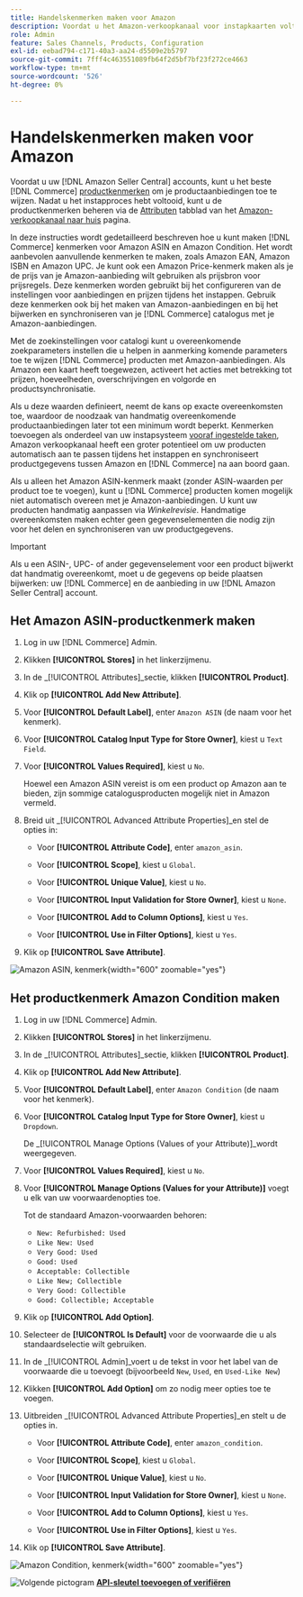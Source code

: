 ```yaml
---
title: Handelskenmerken maken voor Amazon
description: Voordat u het Amazon-verkoopkanaal voor instapkaarten voltooit, moet u controleren of u over de vereiste [!UICONTROL Commerce] productkenmerken.
role: Admin
feature: Sales Channels, Products, Configuration
exl-id: eebad794-c171-40a3-aa24-d5509e2b5797
source-git-commit: 7fff4c463551089fb64f2d5bf7bf23f272ce4663
workflow-type: tm+mt
source-wordcount: '526'
ht-degree: 0%

---
```


# Handelskenmerken maken voor Amazon

Voordat u uw [!DNL Amazon Seller Central] accounts, kunt u het beste [!DNL Commerce] [productkenmerken](https://experienceleague.adobe.com/docs/commerce-admin/catalog/product-attributes/product-attributes.html) om je productaanbiedingen toe te wijzen. Nadat u het instapproces hebt voltooid, kunt u de productkenmerken beheren via de [Attributen](./managing-attributes.md) tabblad van het [Amazon-verkoopkanaal naar huis](./amazon-sales-channel-home.md) pagina.

In deze instructies wordt gedetailleerd beschreven hoe u kunt maken [!DNL Commerce] kenmerken voor Amazon ASIN en Amazon Condition. Het wordt aanbevolen aanvullende kenmerken te maken, zoals Amazon EAN, Amazon ISBN en Amazon UPC. Je kunt ook een Amazon Price-kenmerk maken als je de prijs van je Amazon-aanbieding wilt gebruiken als prijsbron voor prijsregels. Deze kenmerken worden gebruikt bij het configureren van de instellingen voor aanbiedingen en prijzen tijdens het instappen. Gebruik deze kenmerken ook bij het maken van Amazon-aanbiedingen en bij het bijwerken en synchroniseren van je [!DNL Commerce] catalogus met je Amazon-aanbiedingen.

Met de zoekinstellingen voor catalogi kunt u overeenkomende zoekparameters instellen die u helpen in aanmerking komende parameters toe te wijzen [!DNL Commerce] producten met Amazon-aanbiedingen. Als Amazon een kaart heeft toegewezen, activeert het acties met betrekking tot prijzen, hoeveelheden, overschrijvingen en volgorde en productsynchronisatie.

Als u deze waarden definieert, neemt de kans op exacte overeenkomsten toe, waardoor de noodzaak van handmatig overeenkomende productaanbiedingen later tot een minimum wordt beperkt. Kenmerken toevoegen als onderdeel van uw instapsysteem [vooraf ingestelde taken](./amazon-pre-setup-tasks.md), Amazon verkoopkanaal heeft een groter potentieel om uw producten automatisch aan te passen tijdens het instappen en synchroniseert productgegevens tussen Amazon en [!DNL Commerce] na aan boord gaan.

Als u alleen het Amazon ASIN-kenmerk maakt (zonder ASIN-waarden per product toe te voegen), kunt u [!DNL Commerce] producten komen mogelijk niet automatisch overeen met je Amazon-aanbiedingen. U kunt uw producten handmatig aanpassen via _Winkelrevisie_. Handmatige overeenkomsten maken echter geen gegevenselementen die nodig zijn voor het delen en synchroniseren van uw productgegevens.

>[!IMPORTANT]
>
>Als u een ASIN-, UPC- of ander gegevenselement voor een product bijwerkt dat handmatig overeenkomt, moet u de gegevens op beide plaatsen bijwerken: uw [!DNL Commerce] en de aanbieding in uw [!DNL Amazon Seller Central] account.

## Het Amazon ASIN-productkenmerk maken

1. Log in uw [!DNL Commerce] Admin.

1. Klikken **[!UICONTROL Stores]** in het linkerzijmenu.

1. In de _[!UICONTROL Attributes]_sectie, klikken **[!UICONTROL Product]**.

1. Klik op **[!UICONTROL Add New Attribute]**.

1. Voor **[!UICONTROL Default Label]**, enter `Amazon ASIN` (de naam voor het kenmerk).

1. Voor **[!UICONTROL Catalog Input Type for Store Owner]**, kiest u `Text Field`.

1. Voor **[!UICONTROL Values Required]**, kiest u `No`.

   Hoewel een Amazon ASIN vereist is om een product op Amazon aan te bieden, zijn sommige catalogusproducten mogelijk niet in Amazon vermeld.

1. Breid uit _[!UICONTROL Advanced Attribute Properties]_en stel de opties in:

   - Voor **[!UICONTROL Attribute Code]**, enter `amazon_asin`.

   - Voor **[!UICONTROL Scope]**, kiest u `Global`.

   - Voor **[!UICONTROL Unique Value]**, kiest u `No`.

   - Voor **[!UICONTROL Input Validation for Store Owner]**, kiest u `None`.

   - Voor **[!UICONTROL Add to Column Options]**, kiest u `Yes`.

   - Voor **[!UICONTROL Use in Filter Options]**, kiest u `Yes`.

1. Klik op **[!UICONTROL Save Attribute]**.

![Amazon ASIN, kenmerk](assets/creating-asin-attribute.png){width="600" zoomable="yes"}

## Het productkenmerk Amazon Condition maken

1. Log in uw [!DNL Commerce] Admin.

1. Klikken **[!UICONTROL Stores]** in het linkerzijmenu.

1. In de _[!UICONTROL Attributes]_sectie, klikken **[!UICONTROL Product]**.

1. Klik op **[!UICONTROL Add New Attribute]**.

1. Voor **[!UICONTROL Default Label]**, enter `Amazon Condition` (de naam voor het kenmerk).

1. Voor **[!UICONTROL Catalog Input Type for Store Owner]**, kiest u `Dropdown`.

   De _[!UICONTROL Manage Options (Values of your Attribute)]_wordt weergegeven.

1. Voor **[!UICONTROL Values Required]**, kiest u `No`.

1. Voor **[!UICONTROL Manage Options (Values for your Attribute)]** voegt u elk van uw voorwaardenopties toe.

   Tot de standaard Amazon-voorwaarden behoren:

   - `New: Refurbished: Used`
   - `Like New: Used`
   - `Very Good: Used`
   - `Good: Used`
   - `Acceptable: Collectible`
   - `Like New; Collectible`
   - `Very Good: Collectible`
   - `Good: Collectible; Acceptable`

1. Klik op **[!UICONTROL Add Option]**.

1. Selecteer de **[!UICONTROL Is Default]** voor de voorwaarde die u als standaardselectie wilt gebruiken.

1. In de _[!UICONTROL Admin]_voert u de tekst in voor het label van de voorwaarde die u toevoegt (bijvoorbeeld `New`, `Used`, en `Used-Like New`)

1. Klikken **[!UICONTROL Add Option]** om zo nodig meer opties toe te voegen.

1. Uitbreiden _[!UICONTROL Advanced Attribute Properties]_en stelt u de opties in.

   - Voor **[!UICONTROL Attribute Code]**, enter `amazon_condition`.

   - Voor **[!UICONTROL Scope]**, kiest u `Global`.

   - Voor **[!UICONTROL Unique Value]**, kiest u `No`.

   - Voor **[!UICONTROL Input Validation for Store Owner]**, kiest u `None`.

   - Voor **[!UICONTROL Add to Column Options]**, kiest u `Yes`.

   - Voor **[!UICONTROL Use in Filter Options]**, kiest u `Yes`.

1. Klik op **[!UICONTROL Save Attribute]**.

![Amazon Condition, kenmerk](assets/creating-amazon-condition-attribute.png){width="600" zoomable="yes"}

![Volgende pictogram](assets/btn-next.png) [**API-sleutel toevoegen of verifiëren**](./amazon-verify-api-key.md)
